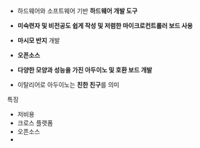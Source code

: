 - 하드웨어와 소프트웨어 기반 **하드웨어 개발 도구**
- **미숙련자 및 비전공도 쉽게 작성 및 저렴한 마이크로컨트롤러 보드 사용**

- **마시모 반지** 개발
- **오픈소스**
- **다양한 모양과 성능을 가진 아두이노 및 호환 보드 개발**
- 이탈리어로 아두이노는 **친한 친구**를 의미

특징
- 저비용
- 크로스 플랫폼
- 오픈소스
- 